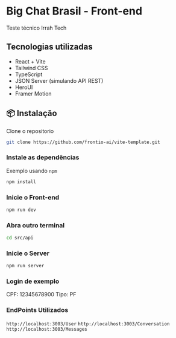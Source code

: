# Big Chat Brasil - Front-end

Teste técnico Irrah Tech

## Tecnologias utilizadas

- React + Vite
- Tailwind CSS
- TypeScript
- JSON Server (simulando API REST)
- HeroUI
- Framer Motion

## 📦 Instalação

Clone o repositorio

```bash
git clone https://github.com/frontio-ai/vite-template.git
```

### Instale as dependências

Exemplo usando `npm`

```bash
npm install
```

### Inicie o Front-end

```bash
npm run dev
```

### Abra outro terminal

```bash
cd src/api
```

### Inicie o Server

```bash
npm run server
```

### Login de exemplo 

CPF: 12345678900
Tipo: PF 

### EndPoints Utilizados 

`http://localhost:3003/User`
`http://localhost:3003/Conversation`
`http://localhost:3003/Messages`


